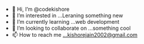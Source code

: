 - 👋 Hi, I’m @codekishore
- 👀 I’m interested in ...Leraning something new
- 🌱 I’m currently learning ...web development
- 💞️ I’m looking to collaborate on ...something cool
- 📫 How to reach me ...kishorejain2002@gmail.com

<!---
codekishore/codekishore is a ✨ special ✨ repository because its `README.md` (this file) appears on your GitHub profile.
You can click the Preview link to take a look at your changes.
--->
